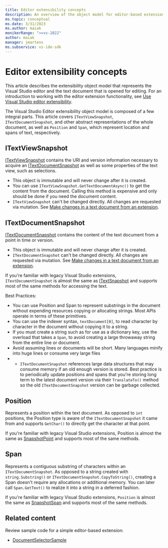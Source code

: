 ```yaml
---
title: Editor extensibility concepts
description: An overview of the object model for editor-based extensions
ms.topic: conceptual
ms.date: 3/31/2023
ms.author: maiak
monikerRange: ">=vs-2022"
author: maiak
manager: jmartens
ms.subservice: vs-ide-sdk
---
```


# Editor extensibility concepts

This article describes the extensibility object model that represents the Visual Studio editor and the text document that is opened for editing. For an introduction to working with the editor extension functionality, see [Use Visual Studio editor extensibility](editor.md).

The Visual Studio Editor extensibility object model is composed of a few integral parts. This article covers `ITextViewSnapshot`, `ITextDocumentSnapshot`, and other abstract representations of the whole document, as well as `Position` and `Span`, which represent location and spans of text, respectively.

## ITextViewSnapshot

[ITextViewSnapshot](/dotnet/api/microsoft.visualstudio.extensibility.editor.itextviewsnapshot) contains the URI and version information necessary to acquire an [ITextDocumentSnapshot](/dotnet/api/microsoft.visualstudio.extensibility.editor.itextdocumentsnapshot) as well as some properties of the text view, such as selections.

- This object is immutable and will never change after it is created.
- You can use `ITextViewSnapshot.GetTextDocumentAsync()` to get the content from the document. Calling this method is expensive and only should be done if you need the document content.
- `ITextViewSnapshot` can't be changed directly. All changes are requested via mutation. See [Make changes in a text document from an extension](editor.md#make-changes-in-a-text-document-from-an-extension).

## ITextDocumentSnapshot

[ITextDocumentSnapshot](/dotnet/api/microsoft.visualstudio.extensibility.editor.itextdocumentsnapshot) contains the content of the text document from a point in time or version.

- This object is immutable and will never change after it is created.
- `ITextDocumentSnapshot` can't be changed directly. All changes are requested via mutation. See [Make changes in a text document from an extension](editor.md#make-changes-in-a-text-document-from-an-extension).

If you're familiar with legacy Visual Studio extensions, `ITextDocumentSnapshot` is almost the same as
[ITextSnapshot](/dotnet/api/microsoft.visualstudio.text.itextsnapshot) and supports most of the same methods for accessing the text.

Best Practices:

- You can use Position and Span to represent substrings in the document without expending resources copying or allocating strings. Most APIs operate in terms of these primitives.
- You can use the indexer syntax, `textDocument[0]`, to read character by character in the document without copying it to a string.
- If you must create a string such as for use as a dictionary key, use the overload that takes a `Span`, to avoid creating a large throwaway string from the entire line or document.
- Avoid assuming lines or documents will be short. Many languages minify into huge lines or consume very large files
- - `ITextDocumentSnapshot` references large data structures that may consume memory if an old enough version is stored. Best practice is to periodically update positions and spans that you're storing long term to the latest document version via their `TranslateTo()` method so the old `ITextDocumentSnapshot` version can be garbage collected.

## Position

Represents a position within the text document. As opposed to `int` positions, the Position type is aware of the `ITextDocumentSnapshot` it came from and supports `GetChar()` to directly get the character at that point.

If you're familiar with legacy Visual Studio extensions, Position is almost the same as [SnapshotPoint](/dotnet/api/microsoft.visualstudio.text.snapshotpoint) and supports most of the same methods.

## Span

Represents a contiguous substring of characters within an `ITextDocumentSnapshot`. As opposed to a string created with `string.Substring()` or `ITextDocumentSnapshot.CopyToString()`, creating a Span doesn't require any allocations or additional memory. You can later call `Span.GetText()` to realize it into a string in a deferred fashion.

If you're familiar with legacy Visual Studio extensions, `Position` is almost the same as
[SnapshotSpan](/dotnet/api/microsoft.visualstudio.text.snapshotSpan) and supports most of the same methods.

## Related content

Review sample code for a simple editor-based extension:

- [DocumentSelectorSample](https://github.com/Microsoft/VSExtensibility/tree/main/New_Extensibility_Model/Samples/DocumentSelectorSample/)
